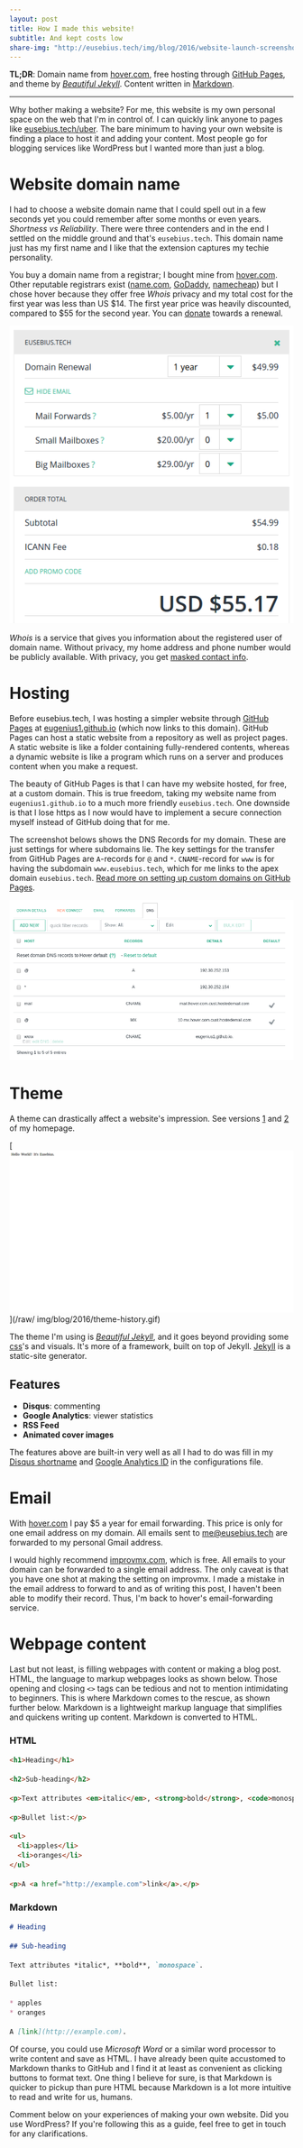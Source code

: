 ```yaml
---
layout: post
title: How I made this website!
subtitle: And kept costs low
share-img: "http://eusebius.tech/img/blog/2016/website-launch-screenshot.png"
---
```


**TL;DR**: Domain name from [hover.com](https://hover.com/Yiflhr2y), free hosting through [GitHub Pages](https://pages.github.com/), and theme by [*Beautiful Jekyll*](http://deanattali.com/beautiful-jekyll/ "beautiful-jekyll homepage"). Content written in [Markdown](#webpage-content).

---

Why bother making a website? 
For me, this website is my own personal space on the web that I'm in control of. I can quickly link anyone to pages like [eusebius.tech/uber](/uber "Free Uber ride"). 
The bare minimum to having your own website is finding a place to host it and adding your content. Most people go for blogging services like WordPress but I wanted more than just a blog.

# Website domain name

I had to choose a website domain name that I could spell out in a few seconds yet you could remember after some months or even years. *Shortness vs Reliability*. There were three contenders and in the end I settled on the middle ground and that's `eusebius.tech`. This domain name just has my first name and I like that the extension captures my techie personality.

You buy a domain name from a registrar; I bought mine from [hover.com](https://hover.com/Yiflhr2y). Other reputable registrars exist ([name.com](https://www.name.com/), [GoDaddy](https://www.godaddy.com/), [namecheap](https://www.namecheap.com/)) but I chose hover because they offer free *Whois* privacy and my total cost for the first year was less than US $14. The first year price was heavily discounted, compared to $55 for the second year. You can [donate](/donate "Donate to Eusebius.Tech") towards a renewal.

![alt text](/img/blog/2016/hover-renewal.png "Domain renewal for a second year")

*Whois* is a service that gives you information about the registered user of domain name. Without privacy, my home address and phone number would be publicly available. With privacy, you get [masked contact info](http://www.whois.com/whois/eusebius.tech).

# Hosting

Before eusebius.tech, I was hosting a simpler website through [GitHub Pages](https://pages.github.com/) at [eugenius1.github.io](http://eugenius1.github.io) (which now links to this domain). GitHub Pages can host a static website from a repository as well as project pages. A static website is like a folder containing fully-rendered contents, whereas a dynamic website is like a program which runs on a server and produces content when you make a request.

The beauty of GitHub Pages is that I can have my website hosted, for free, at a custom domain. This is true freedom, taking my website name from `eugenius1.github.io` to a much more friendly `eusebius.tech`. One downside is that I lose https as I now would have to implement a secure connection myself instead of GitHub doing that for me.

The screenshot belows shows the DNS Records for my domain. These are just settings for where subdomains lie. The key settings for the transfer from GitHub Pages are `A`-records for `@` and `*`. `CNAME`-record for `www` is for having the subdomain `www.eusebius.tech`, which for me links to the apex domain `eusebius.tech`. [Read more on setting up custom domains on GitHub Pages](https://help.github.com/articles/about-supported-custom-domains/ "GitHub Pages: About supported custom domains").

![alt text](/img/blog/2016/hover-dns.png "DNS settings on hover.com")

# Theme

A theme can drastically affect a website's impression. See versions [1](/index-v1.html) and [2](/index-v2.html) of my homepage.

[![alt text](/img/blog/2016/theme-history.gif "GIF of website transformation")](/raw/ img/blog/2016/theme-history.gif)

The theme I'm using is [*Beautiful Jekyll*](http://deanattali.com/beautiful-jekyll/ "beautiful-jekyll homepage"), and it goes beyond providing some [css](http://www.w3schools.com/css/css_intro.asp "Cascading Style Sheets")'s and visuals. It's more of a framework, built on top of Jekyll. [Jekyll](https://jekyllrb.com/) is a static-site generator.

## Features

- **Disqus**: commenting
- **Google Analytics**: viewer statistics
- **RSS Feed**
- **Animated cover images**

The features above are built-in very well as all I had to do was fill in my [Disqus shortname](https://help.disqus.com/customer/portal/articles/466208) and [Google Analytics ID](https://support.google.com/analytics/answer/1008080) in the configurations file.

# Email

With [hover.com](https://hover.com/Yiflhr2y) I pay $5 a year for email forwarding. This price is only for one email address on my domain. All emails sent to [me@eusebius.tech](mailto:me@eusebius.tech) are forwarded to my personal Gmail address.

I would highly recommend [improvmx.com](http://improvmx.com/), which is free. All emails to your domain can be forwarded to a single email address. The only caveat is that you have one shot at making the setting on improvmx. I made a mistake in the email address to forward to and as of writing this post, I haven't been able to modify their record. Thus, I'm back to hover's email-forwarding service.

# Webpage content

Last but not least, is filling webpages with content or making a blog post. HTML, the language to markup webpages looks as shown below. Those opening and closing `<>` tags can be tedious and not to mention intimidating to beginners. This is where Markdown comes to the rescue, as shown further below. Markdown is a lightweight markup language that simplifies and quickens writing up content. Markdown is converted to HTML.

### HTML

```html
<h1>Heading</h1>

<h2>Sub-heading</h2>

<p>Text attributes <em>italic</em>, <strong>bold</strong>, <code>monospace</code>.</p>

<p>Bullet list:</p>

<ul>
  <li>apples</li>
  <li>oranges</li>
</ul>

<p>A <a href="http://example.com">link</a>.</p>
```

### Markdown

```markdown
# Heading

## Sub-heading

Text attributes *italic*, **bold**, `monospace`.

Bullet list:

* apples
* oranges

A [link](http://example.com).
```

Of course, you could use *Microsoft Word* or a similar word processor to write content and save as HTML. I have already been quite accustomed to Markdown thanks to GitHub and I find it at least as convenient as clicking buttons to format text. One thing I believe for sure, is that Markdown is quicker to pickup than pure HTML because Markdown is a lot more intuitive to read and write for us, humans.


Comment below on your experiences of making your own website. Did you use WordPress? If you're following this as a guide, feel free to get in touch for any clarifications.